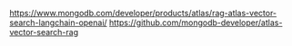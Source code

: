 
https://www.mongodb.com/developer/products/atlas/rag-atlas-vector-search-langchain-openai/
https://github.com/mongodb-developer/atlas-vector-search-rag